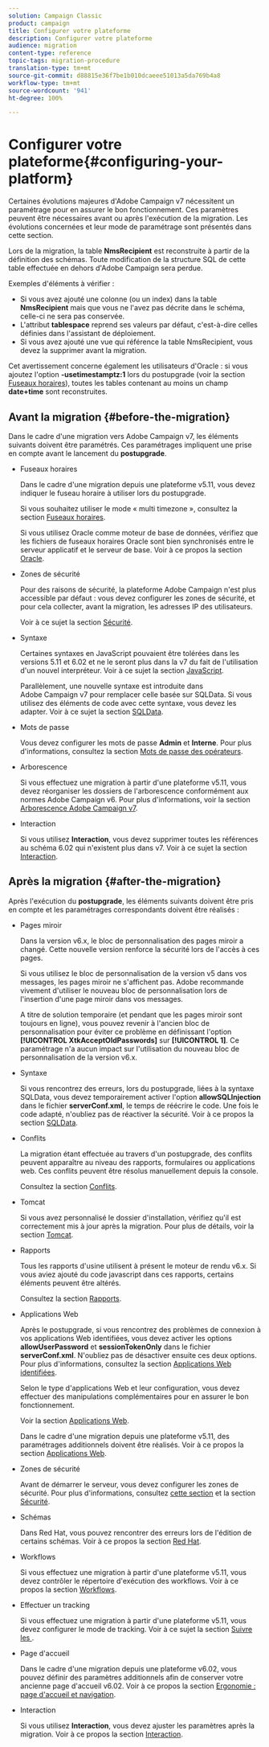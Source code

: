 ```yaml
---
solution: Campaign Classic
product: campaign
title: Configurer votre plateforme
description: Configurer votre plateforme
audience: migration
content-type: reference
topic-tags: migration-procedure
translation-type: tm+mt
source-git-commit: d88815e36f7be1b010dcaeee51013a5da769b4a8
workflow-type: tm+mt
source-wordcount: '941'
ht-degree: 100%

---
```



# Configurer votre plateforme{#configuring-your-platform}

Certaines évolutions majeures d&#39;Adobe Campaign v7 nécessitent un paramétrage pour en assurer le bon fonctionnement. Ces paramètres peuvent être nécessaires avant ou après l&#39;exécution de la migration. Les évolutions concernées et leur mode de paramétrage sont présentés dans cette section.

Lors de la migration, la table **NmsRecipient** est reconstruite à partir de la définition des schémas. Toute modification de la structure SQL de cette table effectuée en dehors d&#39;Adobe Campaign sera perdue.

Exemples d&#39;éléments à vérifier :

* Si vous avez ajouté une colonne (ou un index) dans la table **NmsRecipient** mais que vous ne l&#39;avez pas décrite dans le schéma, celle-ci ne sera pas conservée.
* L&#39;attribut **tablespace** reprend ses valeurs par défaut, c&#39;est-à-dire celles définies dans l&#39;assistant de déploiement.
* Si vous avez ajouté une vue qui référence la table NmsRecipient, vous devez la supprimer avant la migration.

Cet avertissement concerne également les utilisateurs d&#39;Oracle : si vous ajoutez l&#39;option **-usetimestamptz:1** lors du postupgrade (voir la section [Fuseaux horaires](../../migration/using/general-configurations.md#time-zones)), toutes les tables contenant au moins un champ **date+time** sont reconstruites.

## Avant la migration {#before-the-migration}

Dans le cadre d&#39;une migration vers Adobe Campaign v7, les éléments suivants doivent être paramétrés. Ces paramétrages impliquent une prise en compte avant le lancement du **postupgrade**.

* Fuseaux horaires

   Dans le cadre d&#39;une migration depuis une plateforme v5.11, vous devez indiquer le fuseau horaire à utiliser lors du postupgrade.

   Si vous souhaitez utiliser le mode « multi timezone », consultez la section [Fuseaux horaires](../../migration/using/general-configurations.md#time-zones).

   Si vous utilisez Oracle comme moteur de base de données, vérifiez que les fichiers de fuseaux horaires Oracle sont bien synchronisés entre le serveur applicatif et le serveur de base. Voir à ce propos la section [Oracle](../../migration/using/general-configurations.md#oracle).

* Zones de sécurité

   Pour des raisons de sécurité, la plateforme Adobe Campaign n&#39;est plus accessible par défaut : vous devez configurer les zones de sécurité, et pour cela collecter, avant la migration, les adresses IP des utilisateurs.

   Voir à ce sujet la section [Sécurité](../../migration/using/general-configurations.md#security).

* Syntaxe

   Certaines syntaxes en JavaScript pouvaient être tolérées dans les versions 5.11 et 6.02 et ne le seront plus dans la v7 du fait de l&#39;utilisation d&#39;un nouvel interpréteur. Voir à ce sujet la section [JavaScript](../../migration/using/general-configurations.md#javascript).

   Parallèlement, une nouvelle syntaxe est introduite dans Adobe Campaign v7 pour remplacer celle basée sur SQLData. Si vous utilisez des éléments de code avec cette syntaxe, vous devez les adapter. Voir à ce sujet la section [SQLData](../../migration/using/general-configurations.md#sqldata).

* Mots de passe

   Vous devez configurer les mots de passe **Admin** et **Interne**. Pour plus d&#39;informations, consultez la section [Mots de passe des opérateurs](../../migration/using/before-starting-migration.md#user-passwords).

* Arborescence

   Si vous effectuez une migration à partir d&#39;une plateforme v5.11, vous devez réorganiser les dossiers de l&#39;arborescence conformément aux normes Adobe Campaign v6. Pour plus d&#39;informations, voir la section [Arborescence Adobe Campaign v7](../../migration/using/specific-configurations-in-v5-11.md#campaign-vseven-tree-structure).

* Interaction

   Si vous utilisez **Interaction**, vous devez supprimer toutes les références au schéma 6.02 qui n&#39;existent plus dans v7. Voir à ce sujet la section [Interaction](../../migration/using/general-configurations.md#interaction).

## Après la migration {#after-the-migration}

Après l&#39;exécution du **postupgrade**, les éléments suivants doivent être pris en compte et les paramétrages correspondants doivent être réalisés :

* Pages miroir

   Dans la version v6.x, le bloc de personnalisation des pages miroir a changé. Cette nouvelle version renforce la sécurité lors de l&#39;accès à ces pages.

   Si vous utilisez le bloc de personnalisation de la version v5 dans vos messages, les pages miroir ne s&#39;affichent pas. Adobe recommande vivement d&#39;utiliser le nouveau bloc de personnalisation lors de l&#39;insertion d&#39;une page miroir dans vos messages.

   A titre de solution temporaire (et pendant que les pages miroir sont toujours en ligne), vous pouvez revenir à l&#39;ancien bloc de personnalisation pour éviter ce problème en définissant l&#39;option **[!UICONTROL XtkAcceptOldPasswords]** sur **[!UICONTROL 1]**. Ce paramétrage n&#39;a aucun impact sur l&#39;utilisation du nouveau bloc de personnalisation de la version v6.x.

* Syntaxe

   Si vous rencontrez des erreurs, lors du postupgrade, liées à la syntaxe SQLData, vous devez temporairement activer l&#39;option **allowSQLInjection** dans le fichier **serverConf.xml**, le temps de réécrire le code. Une fois le code adapté, n&#39;oubliez pas de réactiver la sécurité. Voir à ce propos la section [SQLData](../../migration/using/general-configurations.md#sqldata).

* Conflits

   La migration étant effectuée au travers d&#39;un postupgrade, des conflits peuvent apparaître au niveau des rapports, formulaires ou applications web. Ces conflits peuvent être résolus manuellement depuis la console.

   Consultez la section [Conflits](../../migration/using/general-configurations.md#conflicts).

* Tomcat

   Si vous avez personnalisé le dossier d&#39;installation, vérifiez qu&#39;il est correctement mis à jour après la migration. Pour plus de détails, voir la section [Tomcat](../../migration/using/general-configurations.md#tomcat).

* Rapports 

   Tous les rapports d&#39;usine utilisent à présent le moteur de rendu v6.x. Si vous aviez ajouté du code javascript dans ces rapports, certains éléments peuvent être altérés.

   Consultez la section [Rapports](../../migration/using/general-configurations.md#reports).

* Applications Web

   Après le postupgrade, si vous rencontrez des problèmes de connexion à vos applications Web identifiées, vous devez activer les options **allowUserPassword** et **sessionTokenOnly** dans le fichier **serverConf.xml**. N&#39;oubliez pas de désactiver ensuite ces deux options. Pour plus d&#39;informations, consultez la section [Applications Web identifiées](../../migration/using/general-configurations.md#identified-web-applications).

   Selon le type d&#39;applications Web et leur configuration, vous devez effectuer des manipulations complémentaires pour en assurer le bon fonctionnement.

   Voir la section [Applications Web](../../migration/using/general-configurations.md#web-applications).

   Dans le cadre d&#39;une migration depuis une plateforme v5.11, des paramétrages additionnels doivent être réalisés. Voir à ce propos la section [Applications Web](../../migration/using/specific-configurations-in-v5-11.md#web-applications).

* Zones de sécurité

   Avant de démarrer le serveur, vous devez configurer les zones de sécurité. Pour plus d&#39;informations, consultez [cette section](../../installation/using/security-zones.md) et la section [Sécurité](../../migration/using/general-configurations.md#security).

* Schémas

   Dans Red Hat, vous pouvez rencontrer des erreurs lors de l&#39;édition de certains schémas. Voir à ce propos la section [Red Hat](../../migration/using/general-configurations.md#red-hat).

* Workflows

   Si vous effectuez une migration à partir d&#39;une plateforme v5.11, vous devez contrôler le répertoire d&#39;exécution des workflows. Voir à ce propos la section [Workflows](../../migration/using/specific-configurations-in-v5-11.md#workflows).

* Effectuer un tracking

   Si vous effectuez une migration à partir d&#39;une plateforme v5.11, vous devez configurer le mode de tracking. Voir à ce sujet la section [Suivre les ](../../migration/using/specific-configurations-in-v5-11.md#tracking).

* Page d&#39;accueil 

   Dans le cadre d&#39;une migration depuis une plateforme v6.02, vous pouvez définir des paramètres additionnels afin de conserver votre ancienne page d&#39;accueil v6.02. Voir à ce propos la section [Ergonomie : page d&#39;accueil et navigation](../../migration/using/specific-configurations-in-v6-02.md#user-friendliness--home-page-and-navigation).

* Interaction

   Si vous utilisez **Interaction**, vous devez ajuster les paramètres après la migration. Voir à ce propos la section [Interaction](../../migration/using/general-configurations.md#interaction).

